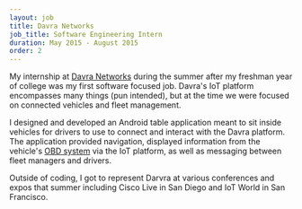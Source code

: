 ```yaml
---
layout: job
title: Davra Networks
job_title: Software Engineering Intern
duration: May 2015 - August 2015
order: 2
---
```


My internship at [Davra Networks](https://davra.com/) during the summer after my freshman year of college was my first software focused job. Davra's IoT platform encompasses many things (pun intended), but at the time we were focused on connected vehicles and fleet management.

I designed and developed an Android table application meant to sit inside vehicles for drivers to use to connect and interact with the Davra platform. The application provided navigation, displayed information from the vehicle's [OBD system](https://www.wikiwand.com/en/On-board_diagnostics) via the IoT platform, as well as messaging between fleet managers and drivers.

Outside of coding, I got to represent Darvra at various conferences and expos that summer including Cisco Live in San Diego and IoT World in San Francisco.

